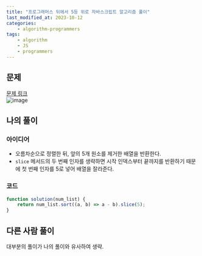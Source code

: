 ```yaml
---
title: "프로그래머스 뒤에서 5등 위로 자바스크립트 알고리즘 풀이"
last_modified_at: 2023-10-12
categories:
    - algorithm-programmers
tags:
    - algorithm
    - JS
    - programmers
---
```


## 문제
[문제 링크](https://school.programmers.co.kr/learn/courses/30/lessons/181852)  
![image](https://github.com/makepin2r/TIL/assets/39889583/59823d6a-c51f-41dc-bb04-3230d237d849)

## 나의 풀이
### 아이디어
- 오름차순으로 정렬한 뒤, 앞의 5개 원소를 제거한 배열을 반환한다.
- `slice` 메서드의 두 번째 인자를 생략하면 시작 인덱스부터 끝까지를 반환하기 때문에 첫 번째 인자를 5로 넣어 배열을 잘라준다.
### 코드
```javascript
function solution(num_list) {
    return num_list.sort((a, b) => a - b).slice(5);
}
```

## 다른 사람 풀이
대부분의 풀이가 나의 풀이와 유사하여 생략.